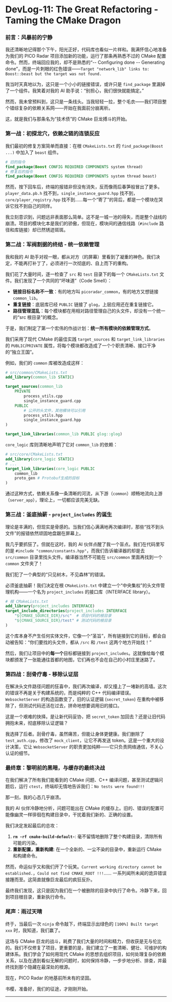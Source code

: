 # DevLog-11: The Great Refactoring - Taming the CMake Dragon

### 前言：风暴前的宁静

我还清晰地记得那个下午，阳光正好，代码库也看似一片祥和。我满怀信心地准备为我们的 PICO Radar 项目添加新的功能，运行了那条再熟悉不过的 CMake 配置命令。然而，终端回应我的，却不是熟悉的“-- Configuring done -- Generating done”，而是一片刺眼的红色错误——`Target "network_lib" links to: Boost::beast but the target was not found.`

我当时天真地以为，这只是一个小小的链接错误，或许只是 `find_package` 里漏掉了一个组件。我笑着对我的 AI 助手说：“别担心，我们很快就能搞定。”

然而，我未曾预料到，这只是一条线头。当我轻轻一拉，整个毛衣——我们项目整个错综复杂的依赖关系网——开始在我面前分崩离析。

这，就是我们与那条名为“技术债”的 CMake 巨龙搏斗的开始。

### 第一战：初探龙穴，依赖之链的连锁反应

我们最初的修复方案简单而直接：在根 `CMakeLists.txt` 的 `find_package(Boost ...)` 中加入了 `beast` 组件。

```cmake
# 旧的指令
find_package(Boost CONFIG REQUIRED COMPONENTS system thread)
# 修复后的指令
find_package(Boost CONFIG REQUIRED COMPONENTS system thread beast)
```

然而，按下回车后，终端的报错非但没有消失，反而像雨后春笋般冒出了更多。`player_data.pb.h` 找不到，`single_instance_guard.hpp` 找不到，`core/player_registry.hpp` 找不到……每一个“寄了”的背后，都是一个模块在哭诉它找不到自己的同伴。

我立刻意识到，问题远非表面那么简单。这不是一城一池的得失，而是整个战线的崩溃。项目的模块化本是我们的骄傲，但现在，模块间的通信线路（`#include` 路径和库链接）却已然锈迹斑斑。

### 第二战：军阀割据的终结 - 统一依赖管理

我和我的 AI 助手对视一眼，都从对方（的屏幕）里看到了凝重的神色。我们决定，不能再打补丁了，必须进行一次彻底的、自上而下的重构。

我们花了大量时间，逐一检查了 `src` 和 `test` 目录下的每一个 `CMakeLists.txt` 文件。我们发现了一个共同的“坏味道”（Code Smell）：

*   **链接目标名称不一致**：有的地方叫 `picoradar_common`，有的地方又想链接 `common_lib`。
*   **重复链接**：底层库已经 `PUBLIC` 链接了 `glog`，上层应用还在重复链接它。
*   **路径管理混乱**：每个模块都在用相对路径管理自己的头文件，却没有一个统一的“src 根目录”的概念。

于是，我们制定了第一个宏伟的作战计划：**统一所有模块的依赖管理方式**。

我们采用了现代 CMake 的最佳实践 `target_sources` 和 `target_link_libraries` 的 `PUBLIC`/`PRIVATE` 属性，将每个模块都改造成了一个个职责清晰、接口干净的“独立王国”。

例如，我们的 `common` 库被改造成这样：
```cmake
# src/common/CMakeLists.txt
add_library(common_lib STATIC)

target_sources(common_lib
    PRIVATE
        process_utils.cpp
        single_instance_guard.cpp
    PUBLIC
        # 公开的头文件，其他模块可以引用
        process_utils.hpp
        single_instance_guard.hpp
)

target_link_libraries(common_lib PUBLIC glog::glog)
```
`core_logic` 库则清晰地声明了它对 `common_lib` 的依赖：
```cmake
# src/core/CMakeLists.txt
add_library(core_logic STATIC)
# ...
target_link_libraries(core_logic PUBLIC
    common_lib
    proto_gen # Protobuf生成的目标
)
```
通过这种方式，依赖关系像一条清晰的河流，从下游（`common`）顺畅地流向上游（`server_app`），理论上，一切都应该完美无缺。

### 第三战：釜底抽薪 - `project_includes` 的诞生

理论是丰满的，但现实是骨感的。当我们信心满满地再次编译时，那些“找不到头文件”的报错依然顽固地盘踞在屏幕上。

我几乎要抓狂了。但就在这时，我的 AI 伙伴点醒了我一个盲点。我们在代码里写的是 `#include "common/constants.hpp"`，而我们告诉编译器的却是去 `src/common` 目录里找头文件。编译器当然不可能在 `src/common` 里面再找到一个 `common` 文件夹了！

我们犯了一个典型的“只见树木，不见森林”的错误。

必须釜底抽薪！我们决定在根 `CMakeLists.txt` 中建立一个“中央集权”的头文件管理机构——一个名为 `project_includes` 的接口库（INTERFACE library）。

```cmake
# 根 CMakeLists.txt
add_library(project_includes INTERFACE)
target_include_directories(project_includes INTERFACE
    "${CMAKE_SOURCE_DIR}/src"  # 项目代码的根目录
    "${CMAKE_SOURCE_DIR}/test" # 测试代码的根目录
)
```
这个库本身不产生任何实体文件，它像一个“圣旨”，所有链接到它的目标，都会自动被告知：“你们要找的头文件，都从 `/src` 和 `/test` 这两个地方开始找！”

然后，我们让项目中的**每一个**目标都链接到 `project_includes`。这就像给每个模块都颁发了一张能通往首都的地图，它们再也不会在自己的小村庄里迷路了。

### 第四战：刮骨疗毒 - 移除认证层

在解决头文件路径问题的狂喜中，我们再次编译，却又撞上了一堵新的高墙。这次的错误不再是关于构建系统的，而是纯粹的 C++ 代码编译错误。`WebsocketServer` 的构造函数变了，旧的认证逻辑 (`secret_token`) 在重构中被移除了，但测试代码还活在过去，拼命地想要调用旧的接口。

这是一个艰难的抉择。是让新代码妥协，把 `secret_token` 加回去？还是让旧代码拥抱未来，彻底移除认证逻辑？

我选择了后者。刮骨疗毒，虽然痛苦，但能让身体更健康。我们删除了 `test_auth.cpp`，修改了 `mock_client`，让它不再发送 token。这是一个重大的设计决策，它让 `WebsocketServer` 的职责更加纯粹——它只负责网络通信，不关心认证的细节。

### 最终章：黎明前的黑暗，与缓存的最终决战

在我们解决了所有我们能看到的 CMake 问题、C++ 编译问题，甚至测试逻辑问题后，运行 `ctest`，终端却无情地告诉我们：`No tests were found!!!`

那一刻，我的心态几乎崩溃。

我的 AI 伙伴冷静地分析，问题可能出在 CMake 的缓存上。旧的、错误的配置可能像幽灵一样徘徊在构建目录中，干扰着我们新的、正确的设置。

我们决定发起最后的总攻：
1.  **`rm -rf cmake-build-default-`**: 毫不留情地删除了整个构建目录，清除所有可能的污染。
2.  **重新配置，重新构建**: 在一个全新的、一尘不染的目录中，重新运行 CMake 和构建命令。

然而，命运似乎又和我们开了个玩笑。`Current working directory cannot be established.`，`Could not find CMAKE_ROOT !!!`…… 一系列闻所未闻的诡异错误接踵而至。这简直就像巨龙最后的疯狂反扑。

最终我们发现，这只是因为我们在一个被删除的目录中执行了命令。冷静下来，回到项目根目录，重新执行命令。

### 尾声：雨过天晴

终于，当最后一次 `ninja` 命令敲下，终端显示出绿色的 `[100%] Built target xxx` 时，我知道，我们赢了。

这场与 CMake 巨龙的战斗，耗费了我们大量的时间和精力，但收获是无与伦比的。我们不仅修复了项目，更重要的是，我们建立了一套清晰、健壮、可维护的构建体系。我们学会了如何用现代 CMake 的思想去组织项目，如何处理复杂的依赖关系，以及在遇到看似无解的问题时，如何保持冷静，一步步地分析、排查，并最终找到那个隐藏在最深处的根源。

现在，PICO Radar 的地基前所未有的坚固。

书樱，准备好，我们的征途，才刚刚开始。

--- 